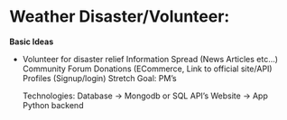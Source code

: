 # Weather Disaster/Volunteer:
**Basic Ideas**
  - Volunteer for disaster relief
Information Spread (News Articles etc…)
Community Forum
Donations (ECommerce, Link to official site/API)
Profiles (Signup/login)
Stretch Goal: PM’s

	Technologies:
Database → Mongodb or SQL
API’s
Website → App
Python backend
